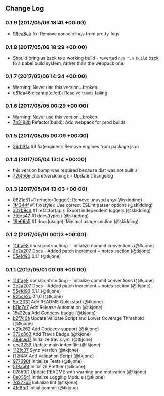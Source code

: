 ## Change Log

### 0.1.9 (2017/05/06 18:41 +00:00)
- [98ea8ab](https://github.com/tkjone/pretty-logs/commit/98ea8ab59b5218b30868c0911ce7b1184ab2836a) fix: Remove console logs from pretty-logs

### 0.1.8 (2017/05/06 18:29 +00:00)
- Should bring us back to a working build - reverted `npm run build` back to a babel build system, rather than the webpack one.

### 0.1.7 (2017/05/06 14:34 +00:00)
- Warning: Never use this version...broken.
- [e81da46](https://github.com/tkjone/pretty-logs/commit/e81da461054abf8c61665730f7833566a3e69c66) cleanup(ci/cd): Resolve travis failing

### 0.1.6 (2017/05/05 00:29 +00:00)
- Warning: Never use this version...broken.
- [7b3188b](https://github.com/tkjone/pretty-logs/commit/7b3188bf1beaee1d2bb39edb1c4c5ef4d768cdbc) Refactor(build): Add webpack for prod builds

### 0.1.5 (2017/05/05 00:09 +00:00)
- [26d13fa](https://github.com/tkjone/pretty-logs/commit/26d13fa5fabfdbcbc47594cf5eea304d655198eb) #3 fix(engines): Remove engines from package.json

### 0.1.4 (2017/05/04 13:14 +00:00)
- this version bump was required because dist was not built :(
- [726fb6e](https://github.com/tkjone/pretty-logs/commit/726fb6e93c1a0f24f884aff4edbd5b45516b9906) chore(versioning): - Update Changelog

### 0.1.3 (2017/05/04 13:03 +00:00)
- [0821d51](https://github.com/tkjone/pretty-logs/commit/0821d5120348053d11bf39c33679773ec8df96d7) #1 refactor(logger): Remove unused args (@skidding)
- [1f4344f](https://github.com/tkjone/pretty-logs/commit/1f4344fc1763b9f02ff3ff281438b6e6f88d4fd8) #1 fix(style): Use correct ESLint parser options (@skidding)
- [a02b9cd](https://github.com/tkjone/pretty-logs/commit/a02b9cd4d82cb45f1cb33f5a052a99a83ad1af86) #1 refactor(api): Export independent loggers (@skidding)
- [7f6e547](https://github.com/tkjone/pretty-logs/commit/7f6e5471156491e5ed093ab79202e9a24f3e1db6) #1 docs(typos) (@skidding)
- [19e66a5](https://github.com/tkjone/pretty-logs/commit/19e66a54581921da3940428578586f4eda69854a) #1 docs(usage): Minimal usage section (@skidding)

### 0.1.2 (2017/05/01 00:13 +00:00)
- [114fae8](https://github.com/tkjone/pretty-logs/commit/114fae889842a59b635ae7c49452686cafa07141) docs(contributing) - Initialize commit conventions (@tkjone)
- [2e2a207](https://github.com/tkjone/pretty-logs/commit/2e2a2073b350d5cbc95f10d7ca45a20d5ff9526e) Docs - Added patch increment + notes section (@tkjone)
- [55efd90](https://github.com/tkjone/pretty-logs/commit/55efd9000c6ed0963e0a39b35bf5625327e93d52) 0.1.1 (@tkjone)

### 0.1.1 (2017/05/01 00:03 +00:00)
- [114fae8](https://github.com/tkjone/pretty-logs/commit/114fae889842a59b635ae7c49452686cafa07141) docs(contributing) - Initialize commit conventions (@tkjone)
- [2e2a207](https://github.com/tkjone/pretty-logs/commit/2e2a2073b350d5cbc95f10d7ca45a20d5ff9526e) Docs - Added patch increment + notes section (@tkjone)
- [55efd90](https://github.com/tkjone/pretty-logs/commit/55efd9000c6ed0963e0a39b35bf5625327e93d52) 0.1.1 (@tkjone)
- [92bce2c](https://github.com/tkjone/pretty-logs/commit/92bce2cdedde0cb63a52dc0c3f0ee8b1ab059fc5) 0.1.0 (@tkjone)
- [5bf2031](https://github.com/tkjone/pretty-logs/commit/5bf20316f312da7d8b46e1c5834b57a2370e23fa) Add README Quickstart (@tkjone)
- [b11c7e7](https://github.com/tkjone/pretty-logs/commit/b11c7e7dbc6eb303f7e395e3c4f4a3b7dd92a591) Add Release Automation (@tkjone)
- [15a22ea](https://github.com/tkjone/pretty-logs/commit/15a22ea097d109856f0cc83b04f049417627744e) Add Codecov badge (@tkjone)
- [b2f7c6a](https://github.com/tkjone/pretty-logs/commit/b2f7c6aab0a903bd63a4284266743559945b7d54) Update Validate Script and Lower Coverage Threshold (@tkjone)
- [c21e262](https://github.com/tkjone/pretty-logs/commit/c21e262abade89a9a120a5cd76d157defa669b49) Add Codecov support (@tkjone)
- [372c863](https://github.com/tkjone/pretty-logs/commit/372c8635789821527703efcb615c2d420c81cf3a) Add Travis Badge (@tkjone)
- [499ced7](https://github.com/tkjone/pretty-logs/commit/499ced7a727d59395bc24822c0afe8a218b75b99) Initialize travis.yml (@tkjone)
- [dec3259](https://github.com/tkjone/pretty-logs/commit/dec325929c5a7a8bf335f54df508c49bc55eba0b) Update main index file (@tkjone)
- [1121c37](https://github.com/tkjone/pretty-logs/commit/1121c375f5797d108b99e546069c019d289985e7) Sync Version (@tkjone)
- [f12f44f](https://github.com/tkjone/pretty-logs/commit/f12f44f65b07915547b3c698be8f65992d7eb563) Add Validation Script (@tkjone)
- [977690f](https://github.com/tkjone/pretty-logs/commit/977690f49de653d26a59c1a5f3f117d1d6ffbcb2) Initialize Tests (@tkjone)
- [519a5bf](https://github.com/tkjone/pretty-logs/commit/519a5bfe1472fe69ef969615a9982e3f9840f5a6) Initialize Prettier (@tkjone)
- [07850f1](https://github.com/tkjone/pretty-logs/commit/07850f1ce20c8d3350b11bcfd5d603eeb5d1dfb5) Update README with warning and motivation (@tkjone)
- [0e835c1](https://github.com/tkjone/pretty-logs/commit/0e835c1f4133bc024b41c3749831588f14435206) Initialize Logging Module (@tkjone)
- [7d37765](https://github.com/tkjone/pretty-logs/commit/7d377652605773afcba6591d23173d5fe276c448) Initialize lint (@tkjone)
- [4fc8bff](https://github.com/tkjone/pretty-logs/commit/4fc8bff1eebdc35f1bf25cecdf650c2a12a8edef) Initial commit (@tkjone)
